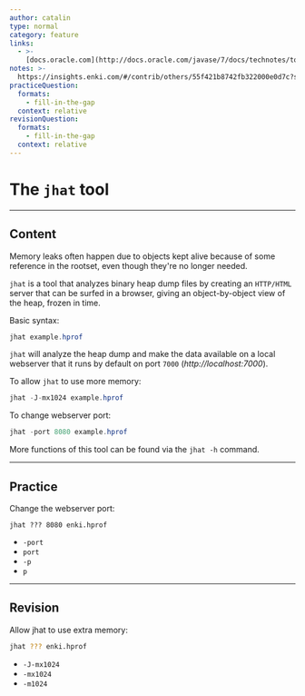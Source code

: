 ```yaml
---
author: catalin
type: normal
category: feature
links:
  - >-
    [docs.oracle.com](http://docs.oracle.com/javase/7/docs/technotes/tools/share/jhat.html){website}
notes: >-
  https://insights.enki.com/#/contrib/others/55f421b8742fb322000e0d7c?search=khandelwalrinki
practiceQuestion:
  formats:
    - fill-in-the-gap
  context: relative
revisionQuestion:
  formats:
    - fill-in-the-gap
  context: relative
---
```


# The `jhat` tool


---

## Content

Memory leaks often happen due to objects kept alive because of some reference in the rootset, even though they're no longer needed.

 `jhat` is a tool that analyzes binary heap dump files by creating an `HTTP/HTML` server that can be surfed in a browser, giving an object-by-object view of the heap, frozen in time.  

Basic syntax:

```java
jhat example.hprof

```

`jhat` will analyze the heap dump and make the data available on a local webserver that it runs by default on port `7000` (*http://localhost:7000*). 

To allow `jhat` to use more memory:

```java
jhat -J-mx1024 example.hprof 
```

To change webserver port:

```java
jhat -port 8080 example.hprof 
```

More functions of this tool can be found via the `jhat -h` command.


---

## Practice

Change the webserver port:

```plain-text
jhat ??? 8080 enki.hprof
```

- `-port`
- `port`
- `-p`
- `p`


---

## Revision

Allow jhat to use extra memory:

```bash
jhat ??? enki.hprof
```

- `-J-mx1024`
- `-mx1024`
- `-m1024`
